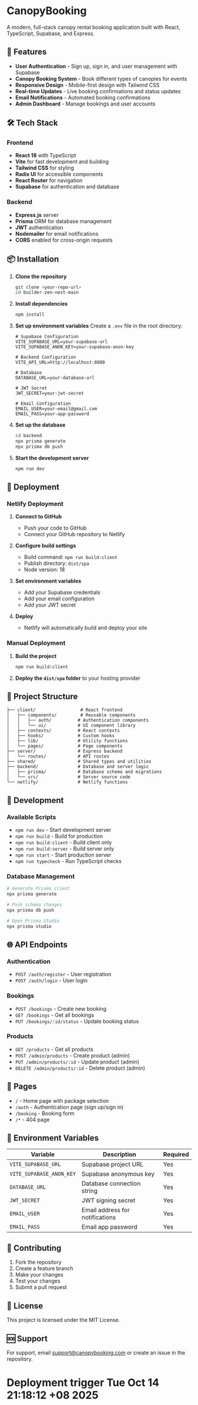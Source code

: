 # CanopyBooking

A modern, full-stack canopy rental booking application built with React, TypeScript, Supabase, and Express.

## 🚀 Features

- **User Authentication** - Sign up, sign in, and user management with Supabase
- **Canopy Booking System** - Book different types of canopies for events
- **Responsive Design** - Mobile-first design with Tailwind CSS
- **Real-time Updates** - Live booking confirmations and status updates
- **Email Notifications** - Automated booking confirmations
- **Admin Dashboard** - Manage bookings and user accounts

## 🛠️ Tech Stack

### Frontend
- **React 18** with TypeScript
- **Vite** for fast development and building
- **Tailwind CSS** for styling
- **Radix UI** for accessible components
- **React Router** for navigation
- **Supabase** for authentication and database

### Backend
- **Express.js** server
- **Prisma** ORM for database management
- **JWT** authentication
- **Nodemailer** for email notifications
- **CORS** enabled for cross-origin requests

## 📦 Installation

1. **Clone the repository**
   ```bash
   git clone <your-repo-url>
   cd builder-zen-nest-main
   ```

2. **Install dependencies**
   ```bash
   npm install
   ```

3. **Set up environment variables**
   Create a `.env` file in the root directory:
   ```env
   # Supabase Configuration
   VITE_SUPABASE_URL=your-supabase-url
   VITE_SUPABASE_ANON_KEY=your-supabase-anon-key
   
   # Backend Configuration
   VITE_API_URL=http://localhost:8080
   
   # Database
   DATABASE_URL=your-database-url
   
   # JWT Secret
   JWT_SECRET=your-jwt-secret
   
   # Email Configuration
   EMAIL_USER=your-email@gmail.com
   EMAIL_PASS=your-app-password
   ```

4. **Set up the database**
   ```bash
   cd backend
   npx prisma generate
   npx prisma db push
   ```

5. **Start the development server**
   ```bash
   npm run dev
   ```

## 🚀 Deployment

### Netlify Deployment

1. **Connect to GitHub**
   - Push your code to GitHub
   - Connect your GitHub repository to Netlify

2. **Configure build settings**
   - Build command: `npm run build:client`
   - Publish directory: `dist/spa`
   - Node version: 18

3. **Set environment variables**
   - Add your Supabase credentials
   - Add your email configuration
   - Add your JWT secret

4. **Deploy**
   - Netlify will automatically build and deploy your site

### Manual Deployment

1. **Build the project**
   ```bash
   npm run build:client
   ```

2. **Deploy the `dist/spa` folder** to your hosting provider

## 📁 Project Structure

```
├── client/                 # React frontend
│   ├── components/         # Reusable components
│   │   ├── auth/          # Authentication components
│   │   └── ui/            # UI component library
│   ├── contexts/          # React contexts
│   ├── hooks/             # Custom hooks
│   ├── lib/               # Utility functions
│   └── pages/             # Page components
├── server/                # Express backend
│   └── routes/            # API routes
├── shared/                # Shared types and utilities
├── backend/               # Database and server logic
│   ├── prisma/            # Database schema and migrations
│   └── src/               # Server source code
└── netlify/               # Netlify functions
```

## 🔧 Development

### Available Scripts

- `npm run dev` - Start development server
- `npm run build` - Build for production
- `npm run build:client` - Build client only
- `npm run build:server` - Build server only
- `npm run start` - Start production server
- `npm run typecheck` - Run TypeScript checks

### Database Management

```bash
# Generate Prisma client
npx prisma generate

# Push schema changes
npx prisma db push

# Open Prisma Studio
npx prisma studio
```

## 🌐 API Endpoints

### Authentication
- `POST /auth/register` - User registration
- `POST /auth/login` - User login

### Bookings
- `POST /bookings` - Create new booking
- `GET /bookings` - Get all bookings
- `PUT /bookings/:id/status` - Update booking status

### Products
- `GET /products` - Get all products
- `POST /admin/products` - Create product (admin)
- `PUT /admin/products/:id` - Update product (admin)
- `DELETE /admin/products/:id` - Delete product (admin)

## 📱 Pages

- `/` - Home page with package selection
- `/auth` - Authentication page (sign up/sign in)
- `/booking` - Booking form
- `/*` - 404 page

## 🔐 Environment Variables

| Variable | Description | Required |
|----------|-------------|----------|
| `VITE_SUPABASE_URL` | Supabase project URL | Yes |
| `VITE_SUPABASE_ANON_KEY` | Supabase anonymous key | Yes |
| `DATABASE_URL` | Database connection string | Yes |
| `JWT_SECRET` | JWT signing secret | Yes |
| `EMAIL_USER` | Email address for notifications | Yes |
| `EMAIL_PASS` | Email app password | Yes |

## 🤝 Contributing

1. Fork the repository
2. Create a feature branch
3. Make your changes
4. Test your changes
5. Submit a pull request

## 📄 License

This project is licensed under the MIT License.

## 🆘 Support

For support, email support@canopybooking.com or create an issue in the repository.


# Deployment trigger Tue Oct 14 21:18:12 +08 2025
